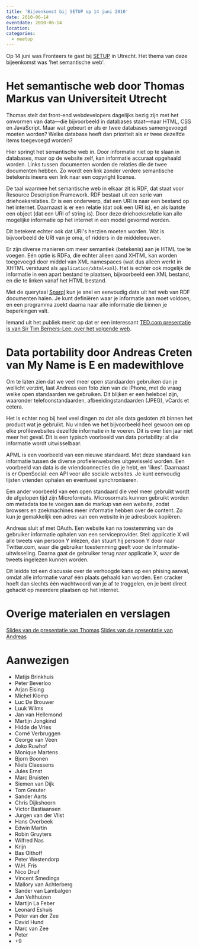 ```yaml
---
title: 'Bijeenkomst bij SETUP op 14 juni 2010'
date: 2010-06-14
eventdate: 2010-06-14
location:
categories:
  - meetup
---
```


Op 14 juni was Fronteers te gast bij [SETUP](http://www.setuputrecht.nl/) in Utrecht. Het thema van deze bijeenkomst was 'het semantische web'.

# Het semantische web door Thomas Markus van Universiteit Utrecht

Thomas stelt dat front-end webdevelopers dagelijks bezig zijn met het omvormen van data—die bijvoorbeeld in databases staat—naar HTML, CSS en JavaScript. Maar wat gebeurt er als er twee databases samengevoegd moeten worden? Welke database heeft dan prioriteit als er twee dezelfde items toegevoegd worden?

Hier springt het semantische web in. Door informatie niet op te slaan in databases, maar op de website zelf, kan informatie accuraat opgehaald worden. Links tussen documenten worden de relaties die de twee documenten hebben. Zo wordt een link zonder verdere semantische betekenis ineens een link naar een copyright license.

De taal waarmee het semantische web in elkaar zit is RDF, dat staat voor Resource Description Framework. RDF bestaat uit een serie van driehoeksrelaties. Er is een onderwerp, dat een URI is naar een bestand op het internet. Daarnaast is er een relatie (dat ook een URI is), en als laatste een object (dat een URI of string is). Door deze driehoeksrelatie kan alle mogelijke informatie op het internet in een model gevormd worden.

Dit betekent echter ook dat URI's herzien moeten worden. Wat is bijvoorbeeld de URI van je oma, of ridders in de middeleeuwen.

Er zijn diverse manieren om meer semantiek (betekenis) aan je HTML toe te voegen. Eén optie is RDFa, die echter alleen aand XHTML kan worden toegevoegd door middel van XML namespaces (wat dus alleen werkt in XHTML verstuurd als `application/xhtml+xml`). Het is echter ook mogelijk de informatie in een apart bestand te plaatsen, bijvoorbeeld een XML bestand, en die te linken vanaf het HTML bestand.

Met de querytaal [Sparql](http://en.wikipedia.org/wiki/SPARQL) kun je snel en eenvoudig data uit het web van RDF documenten halen. Je kunt definiëren waar je informatie aan moet voldoen, en een programma zoekt daarna naar alle informatie die binnen je beperkingen valt.

Iemand uit het publiek merkt op dat er een interessant [TED.com presentatie is van Sir Tim Berners-Lee: over het volgende web](http://live5.ted.com/talks/tim_berners_lee_on_the_next_web.html).

# Data portability door Andreas Creten van My Name is E en madewithlove

Om te laten zien dat we veel meer open standaarden gebruiken dan je wellicht verzint, laat Andreas een foto zien van de iPhone, met de vraag welke open standaarden we gebruiken. Dit blijken er een heleboel zijn, waaronder telefoonstandaarden, afbeeldingstandaarden (JPEG), vCards et cetera.

Het is echter nog bij heel veel dingen zo dat alle data gesloten zit binnen het product wat je gebruikt. Nu vinden we het bijvoorbeeld heel gewoon om op elke profilewebsites dezelfde informatie in te voeren. Dit is over tien jaar niet meer het geval. Dit is een typisch voorbeeld van data portability: al die informatie wordt uitwisselbaar.

APML is een voorbeeld van een nieuwe standaard. Met deze standaard kan informatie tussen de diverse profielenwebsites uitgewisseld worden. Een voorbeeld van data is de vriendconnecties die je hebt, en 'likes'. Daarnaast is er OpenSocial: een API voor alle sociale websites. Je kunt eenvoudig
lijsten vrienden ophalen en eventueel synchroniseren.

Een ander voorbeeld van een open standaard die veel meer gebruikt wordt de afgelopen tijd zijn Microformats. Microsormats kunnen gebruikt worden om metadata toe te voegen aan de markup van een website, zodat browsers en zoekmachines meer informatie hebben over de content. Zo kun je gemakkelijk een adres van een website in je adresboek kopiëren.

Andreas sluit af met OAuth. Een website kan na toestemming van de gebruiker informatie ophalen van een serviceprovider. Stel: applicatie X wil alle tweets van persoon Y inlezen, dan stuurt hij persoon Y door naar Twitter.com, waar die gebruiker toestemming geeft voor de informatie-uitwisseling. Daarna gaat de gebruiker terug naar applicatie X, waar de tweets ingelezen kunnen worden.

Dit leidde tot een discussie over de verhoogde kans op een phising aanval, omdat alle informatie vanaf één plaats gehaald kan worden. Een cracker hoeft dan slechts één wachtwoord van je af te troggelen, en je bent direct gehackt op meerdere plaatsen op het internet.

# Overige materialen en verslagen

[Slides van de presentatie van Thomas](http://www.phil.uu.nl/~tmarkus/presentations/fronteers-2010-06-14.pdf)
[Slides van de presentatie van Andreas](http://www.slideshare.net/andreascreten/data-portability-fronteers-meetup)

# Aanwezigen

- Matijs Brinkhuis
- Peter Beverloo
- Arjan Eising
- Michel Klomp
- Luc De Brouwer
- Luuk Wilms
- Jan van Hellemond
- Martijn Jongkind
- Hidde de Vries
- Corné Verbruggen
- George van Veen
- Joko Ruwhof
- Monique Martens
- Bjorn Boonen
- Niels Claessens
- Jules Ernst
- Marc Bruisten
- Siemen van Dijk
- Tom Greuter
- Sander Aarts
- Chris Dijkshoorn
- Victor Bastiaansen
- Jurgen van der Vlist
- Hans Overbeek
- Edwin Martin
- Robin Gruyters
- Wilfred Nas
- Krijn
- Bas Olthoff
- Peter Westendorp
- W.H. Fris
- Nico Druif
- Vincent Smedinga
- Mallory van Achterberg
- Sander van Lambalgen
- Jan Velthuizen
- Martijn La Feber
- Leonard Eshuis
- Peter van der Zee
- David Hund
- Marc van Zee
- Peter
- +9
